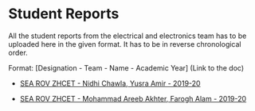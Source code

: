 # Student Reports

All the student reports from the electrical and electronics team has to be uploaded here in the given format. It has to be in reverse chronological order.

Format: [Designation - Team - Name - Academic Year] (Link to the doc)

- [SEA ROV ZHCET - Nidhi Chawla, Yusra Amir - 2019-20](nidhi_yusra_2019_20.md)

- [SEA ROV ZHCET - Mohammad Areeb Akhter, Farogh Alam - 2019-20](areeb_farogh_2019_20.md)